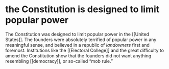 # the Constitution is designed to limit popular power

The Constitution was designed to limit popular power in the [[United States]]. The founders were absolutely terrified of popular power in any meaningful sense, and believed in a republic of _landowners_ first and foremost. Institutions like the [[Electoral College]] and the great difficulty to amend the Constitution show that the founders did not want anything resembling [[democracy]], or so-called &ldquo;mob rule.&rdquo;
